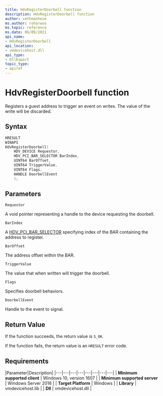 ```yaml
---
title: HdvRegisterDoorbell function
description: HdvRegisterDoorbell function
author: sethmanheim
ms.author: roharwoo
ms.topic: reference
ms.date: 06/09/2021
api_name:
- HdvRegisterDoorbell
api_location:
- vmdevicehost.dll
api_type:
- DllExport
topic_type: 
- apiref
---
```


# HdvRegisterDoorbell function

Registers a guest address to trigger an event on writes. The value of the write will be discarded.


## Syntax

```C++
HRESULT
WINAPI
HdvRegisterDoorbell(
    HDV_DEVICE Requestor,
    HDV_PCI_BAR_SELECTOR BarIndex,
    UINT64 BarOffset,
    UINT64 TriggerValue,
    UINT64 Flags,
    HANDLE DoorbellEvent
    );
```

## Parameters

`Requestor`

A void pointer representing a handle to the device requesting the doorbell.

`BarIndex`

A [HDV_PCI_BAR_SELECTOR](HdvPciBarSelector.md) specifying index of the BAR containing the address to register.

`BarOffset`

The address offset within the BAR.

`TriggerValue`

The value that when written will trigger the doorbell.

`Flags`

Specifies doorbell behaviors.

`DoorbellEvent`

Handle to the event to signal.


## Return Value

If the function succeeds, the return value is `S_OK`.

If the function fails, the return value is an  `HRESULT` error code.

## Requirements

|Parameter|Description|
|---|---|---|---|---|---|---|---|
| **Minimum supported client** | Windows 10, version 1607 |
| **Minimum supported server** | Windows Server 2016 |
| **Target Platform** | Windows |
| **Library** | vmdevicehost.lib |
| **Dll** | vmdevicehost.dll |
